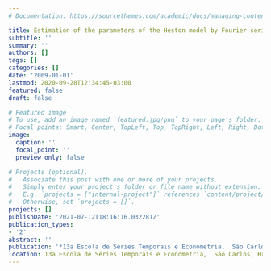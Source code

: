 ```yaml
---
# Documentation: https://sourcethemes.com/academic/docs/managing-content/

title: Estimation of the parameters of the Heston model by Fourier series method
subtitle: ''
summary: ''
authors: []
tags: []
categories: []
date: '2009-01-01'
lastmod: 2020-09-28T12:34:45-03:00
featured: false
draft: false

# Featured image
# To use, add an image named `featured.jpg/png` to your page's folder.
# Focal points: Smart, Center, TopLeft, Top, TopRight, Left, Right, BottomLeft, Bottom, BottomRight.
image:
  caption: ''
  focal_point: ''
  preview_only: false

# Projects (optional).
#   Associate this post with one or more of your projects.
#   Simply enter your project's folder or file name without extension.
#   E.g. `projects = ["internal-project"]` references `content/project/deep-learning/index.md`.
#   Otherwise, set `projects = []`.
projects: []
publishDate: '2021-07-12T18:16:16.032281Z'
publication_types:
- '2'
abstract: ''
publication: '*13a Escola de Séries Temporais e Econometria,  São Carlos, Brazil*'
location: 13a Escola de Séries Temporais e Econometria,  São Carlos, Brazil
---
```

